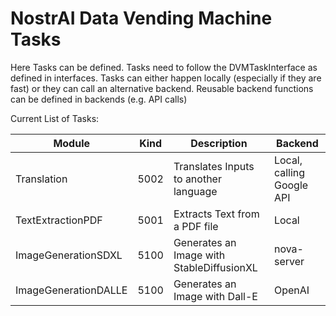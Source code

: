 # NostrAI Data Vending Machine Tasks

Here Tasks can be defined. Tasks need to follow the DVMTaskInterface as defined in interfaces. 
Tasks can either happen locally (especially if they are fast) or they can call an alternative backend.
Reusable backend functions can be defined in backends (e.g. API calls)

Current List of Tasks:

| Module               | Kind | Description                               | Backend                   |
|----------------------|------|-------------------------------------------|---------------------------|
| Translation          | 5002 | Translates Inputs to another language     | Local, calling Google API |
| TextExtractionPDF    | 5001 | Extracts Text from a PDF file             | Local                     |
| ImageGenerationSDXL  | 5100 | Generates an Image with StableDiffusionXL | nova-server               |
| ImageGenerationDALLE | 5100 | Generates an Image with Dall-E            | OpenAI                    |
